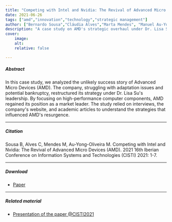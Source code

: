 ```yaml
---
title: "Competing with Intel and Nvidia: The Revival of Advanced Micro Devices (AMD)" 
date: 2021-06-26
tags: ["amd","innovation","technology","strategic management"]
author: ["Bernardo Sousa","Cláudia Alves","Marta Mendes", "Manuel Au-Yong-Oliveira"]
description: "A case study on AMD's strategic overhaul under Dr. Lisa Su, highlighting its innovative adaptation to avoid bankruptcy and re-emerge as a market leader in the semiconductor industry." 
cover:
    image:
    alt: 
    relative: false

---
```


##### Abstract

In this case study, we analyzed the unlikely success story of Advanced Micro Devices (AMD). The company, struggling with adaptation issues and potential bankruptcy, restructured its strategy under Dr. Lisa Su's leadership. By focusing on high-performance computer components, AMD regained its position as a market leader. The study relied on interviews, the company's website, and academic articles to understand the strategies that influenced AMD's resurgence.

---

##### Citation

Sousa  B,  Alves  C,  Mendes  M,  Au-Yong-Oliveira  M.  Competing  with  Intel  and  Nvidia:  The  Revival  of  Advanced  Micro  Devices  (AMD).  2021  16th  Iberian  Conference  on  Information Systems and Technologies (CISTI) 2021: 1-7.

---

##### Download

+ [Paper](paper1.pdf)

---

##### Related material

+ [Presentation of the paper @CISTI2021](presentationpaper1.pdf)
